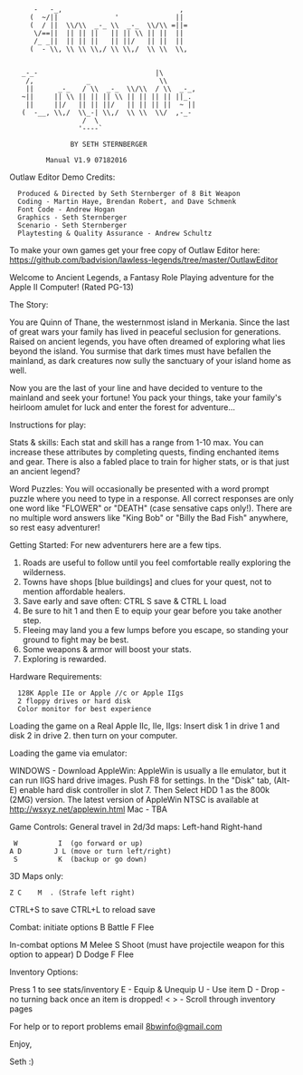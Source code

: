 ```       ___                                         
      -   -_,                             ,        
     (  ~/||              '              ||        
     (  / ||  \\/\\  _-_ \\  _-_  \\/\\ =||=       
      \/==||  || || ||   || || \\ || ||  ||        
      /_ _||  || || ||   || ||/   || ||  ||        
     (  - \\, \\ \\ \\,/ \\ \\,/  \\ \\  \\,       
                                              
                                            
   _-_-                             |\         
    /,             _                 \\        
    ||      _-_   / \\  _-_  \\/\\  / \\  _-_, 
   ~||     || \\ || || || \\ || || || || ||_.  
    ||     ||/   || || ||/   || || || ||  ~ || 
   (  -__, \\,/  \\_-| \\,/  \\ \\  \\/  ,-_-  
                  /  \                         
                 '----` 
   
               BY SETH STERNBERGER
   
         Manual V1.9 07182016
```
Outlaw Editor Demo Credits:

      Produced & Directed by Seth Sternberger of 8 Bit Weapon
      Coding - Martin Haye, Brendan Robert, and Dave Schmenk
      Font Code - Andrew Hogan
      Graphics - Seth Sternberger
      Scenario - Seth Sternberger
      Playtesting & Quality Assurance - Andrew Schultz  

To make your own games get your free copy of Outlaw Editor here:
https://github.com/badvision/lawless-legends/tree/master/OutlawEditor

Welcome to Ancient Legends, a Fantasy Role Playing adventure for the Apple II Computer! (Rated PG-13)
      
The Story: 

You are Quinn of Thane, the westernmost island in Merkania. Since the last of great wars your family has lived in peaceful seclusion for generations. Raised on ancient legends, you have often dreamed of exploring what lies beyond the island. You surmise that dark times must have befallen the mainland, as dark creatures now sully the sanctuary of your island home as well. 

Now you are the last of your line and have decided to venture to the mainland and seek your fortune! You pack your things, take your family's heirloom amulet for luck and enter the forest for adventure...

Instructions for play:

Stats & skills: Each stat and skill has a range from 1-10 max. You can increase these attributes by completing quests, finding enchanted items and gear. There is also a fabled place to train for higher stats, or is that just an ancient legend?

Word Puzzles: You will occasionally be presented with a word prompt puzzle where you need to type in a response. All correct responses are only one word like "FLOWER" or "DEATH" (case sensative caps only!). There are no multiple word answers like "King Bob" or "Billy the Bad Fish" anywhere, so rest easy adventurer!

Getting Started:  For new adventurers here are a few tips.
1) Roads are useful to follow until you feel comfortable really exploring the wilderness.
2) Towns have shops [blue buildings] and clues for your quest, not to mention affordable healers.
3) Save early and save often: CTRL S save & CTRL L load
4) Be sure to hit 1 and then E to equip your gear before you take another step.
5) Fleeing may land you a few lumps before you escape, so standing your ground to fight may be best.
6) Some weapons & armor will boost your stats.
7) Exploring is rewarded.


Hardware Requirements:

      128K Apple IIe or Apple //c or Apple IIgs
      2 floppy drives or hard disk
      Color monitor for best experience

Loading the game on a Real Apple IIc, IIe, IIgs:
Insert disk 1 in drive 1 and disk 2 in drive 2. then turn on your computer. 

Loading the game via emulator:

WINDOWS - Download AppleWin: AppleWin is usually a IIe emulator, but it can run IIGS hard drive images. Push F8 for settings.  In the "Disk" tab, (Alt-E) enable hard disk controller in slot 7. Then Select HDD 1 as the 800k (2MG) version. The latest version of AppleWin NTSC is available at http://wsxyz.net/applewin.html
Mac - TBA

Game Controls: 
General travel in 2d/3d maps:
Left-hand Right-hand
```
 W          I  (go forward or up)
A D        J L (move or turn left/right)
 S          K  (backup or go down)
```
3D Maps only:
```
Z C    M  . (Strafe left right)
```

CTRL+S to save
CTRL+L to reload save

Combat:
initiate options
B Battle
F Flee

In-combat options
M Melee
S Shoot (must have projectile weapon for this option to appear)
D Dodge
F Flee


Inventory Options:

Press 1 to see stats/inventory
E - Equip & Unequip
U - Use item
D - Drop - no turning back once an item is dropped!
< > - Scroll through inventory pages

For help or to report problems email 8bwinfo@gmail.com

Enjoy,

Seth :)
